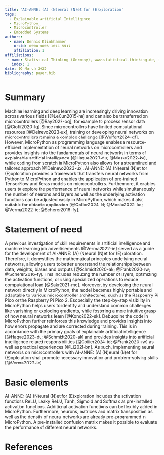 ```yaml
---
title: 'AI-ANNE: (A) (N)eural (N)et for (E)xploration'
tags:
  - Explainable Artificial Intelligence
  - MicroPython
  - Microcontroller
  - Embedded Systems
authors:
  - name: Dennis Klinkhammer
    orcid: 0000-0003-1011-5517
    affiliation: 1
affiliations:
 - name: Statistical Thinking (Germany), www.statistical-thinking.de, info (at) statistical-thinking.de
   index: 1
date: 16 March 2025
bibliography: paper.bib
---
```


# Summary

Machine learning and deep learning are increasingly driving innovation across various fields [@LeCun2015-hn] and can also be transferred on microcontrollers [@Ray2022-oq], for example to process sensor data [@Cioffi2020-lq]. Since microcontrollers have limited computational resources [@Delnevo2023-ux], training or developing neural networks on microcontrollers remains a complex challenge [@Wulfert2024-qf]. However, MicroPython as programming language enables a resource-efficient implementation of neural networks on microcontrollers and provides insights into the fundamentals of neural networks in terms of explainable artificial intelligence [@Haque2023-du; @Meske2022-ke], while coding from scratch in MicroPython also allows for a streamlined and tailored approach [@Delnevo2023-ux]. AI-ANNE: (A) (N)eural (N)et for (E)xploration provides a framework that transfers neural networks from Python to MicroPython and enables the application of pre-trained TensorFlow and Keras models on microcontrollers. Furthermore, it enables users to explore the performance of neural networks while simultaneously the number of neurons and layers as well as the underlying activation functions can be adjusted easily in MicroPython, which makes it also suitable for didactic application [@Collier2024-ld; @Meske2022-ke; @Verma2022-ie; @Scherer2016-fy].

# Statement of need

A previous investigation of skill requirements in artificial intelligence and machine learning job advertisements [@Verma2022-ie] served as a guide for the development of AI-ANNE: (A) (N)eural (N)et for (E)xploration. Therefore, it demystifies the mathematical principles underlying neural networks, allowing users to better understand the relationships between data, weights, biases and outputs [@Schmidt2020-ak; @Frank2020-rw; @Scherer2016-fy]. This includes reducing the number of layers, optimizing the activation functions, or using specialized operations to reduce computational load [@Sakr2021-mc]. Moreover, by developing the neural network directly in MicroPython, the model becomes highly portable and adaptable to various microcontroller architectures, such as the Raspberry Pi Pico or the Raspberry Pi Pico 2. Escpecially the step-by-step visibility in MicroPython helps users to identify and understand common challenges like vanishing or exploding gradients, while fostering a more intuitive grasp of how neural networks learn [@Kong2022-sk]. Debugging the code in MicroPython further reinforces this knowledge and provides insights into how errors propagate and are corrected during training. This is in accordance with the primary goals of explainable artificial intelligence [@Haque2023-du; @Schmidt2020-ak] and provides insights into artificial intelligence related responsibilities [@Collier2024-ld; @Frank2020-rw] as well as practical experiences [@Li2021-bn]. As such, implementing neural networks on microcontrollers with AI-ANNE: (A) (N)eural (N)et for (E)xploration shall promote necessary innovation and problem-solving skills [@Verma2022-ie].

# Basic elements
AI-ANNE: (A) (N)eural (N)et for (E)xploration includes the activation functions ReLU, Leaky ReLU, Tanh, Sigmoid and Softmax as pre-installed activation functions. Additional activation functions can be flexibly added in MicroPython. Furthermore, neurons, matrices and matrix transposition as well as the density of neural networks are already pre-programmed in MicroPython. A pre-installed confusion matrix makes it possible to evaluate the performance of different neural networks.

# References
